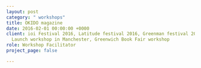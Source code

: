 ```yaml
---
layout: post
category: " workshops"
title: OKIDO magazine
date: 2016-02-01 00:00:00 +0000
client: ioi Festival 2016, Latitude festival 2016, Greenman festival 2016, Big Draw
  Launch workshop in Manchester, Greenwich Book Fair workshop
role: Workshop Facilitator
project_page: false

---
```


